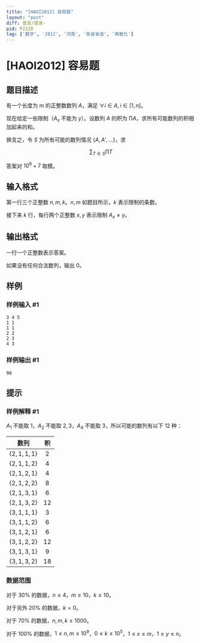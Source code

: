 ```yaml
---
title: "[HAOI2012] 容易题"
layout: "post"
diff: 普及/提高-
pid: P2220
tag: ['数学', '2012', '河南', '各省省选', '离散化']
---
```

# [HAOI2012] 容易题
## 题目描述

有一个长度为 $m$ 的正整数数列 $A$，满足 $\forall i \in A, i \in [1, n]$。

现在给定一些限制（$A_x$ 不能为 $y$）。设数列 $A$ 的积为 $\prod A$，求所有可能数列的积相加起来的和。

换言之，令 $S$ 为所有可能的数列情况 $\{A, A', \ldots\}$，求

$$ \sum_{T \in S} \prod T $$

答案对 $10 ^ 9 + 7$ 取模。
## 输入格式

第一行三个正整数 $n, m, k$。$n, m$ 如题目所示，$k$ 表示限制的条数。

接下来 $k$ 行，每行两个正整数 $x, y$ 表示限制 $A_x \neq y$。

## 输出格式

一行一个正整数表示答案。

如果没有任何合法数列，输出 $0$。

## 样例

### 样例输入 #1
```
3 4 5
1 1
1 1
2 2
2 3
4 3

```
### 样例输出 #1
```
90
```
## 提示

### 样例解释 #1

$A_1$ 不能取 $1$，$A_2$ 不能取 $2, 3$，$A_4$ 不能取 $3$，所以可能的数列有以下 $12$ 种：

| 数列 | 积 |
| :-: | :-: |
| $\{2,   1,   1,   1\}$           | $2$ |
| $\{2,   1,   1,   2\}$           | $4$ |
| $\{2,   1,   2,   1\}$           | $4$ |
| $\{2,   1,   2,   2\}$           | $8$ |
| $\{2,   1,   3,   1\}$           | $6$ |
| $\{2,   1,   3,   2\}$           | $12$ |
| $\{3,   1,   1,   1\}$           | $3$ |
| $\{3,   1,   1,   2\}$           | $6$ |
| $\{3,   1,   2,   1\}$           | $6$ |
| $\{3,   1,   2,   2\}$           | $12$ |
| $\{3,   1,   3,   1\}$           | $9$ |
| $\{3,   1,   3,   2\}$           | $18$ |


### 数据范围

对于 $30\%$ 的数据，$n \leq 4$，$m \leq 10$，$k \leq 10$。

对于另外 $20\%$ 的数据，$k = 0$。

对于 $70\%$ 的数据，$n, m, k \leq 1000$。

对于 $100\%$ 的数据，$1\leq n, m \leq 10^9$，$0\leq k \leq 10^5$，$1 \leq x \leq m$，$1 \leq y \leq n$。
